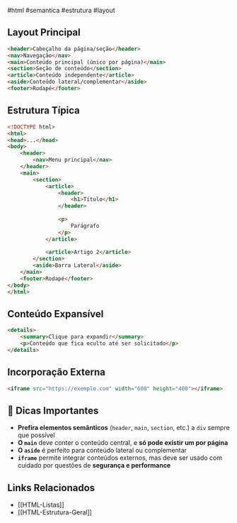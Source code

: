 #html #semantica #estrutura #layout

## Layout Principal
```html
<header>Cabeçalho da página/seção</header>
<nav>Navegação</nav>
<main>Conteúdo principal (único por página)</main>
<section>Seção de conteúdo</section>
<article>Conteúdo independente</article>
<aside>Conteúdo lateral/complementar</aside>
<footer>Rodapé</footer>
```

## Estrutura Típica
```html
<!DOCTYPE html>
<html>
<head>...</head>
<body>
    <header>
        <nav>Menu principal</nav>
    </header>
    <main>
        <section>
            <article>
	            <header>
		            <h1>Título</h1>
	            </header>
	            
	            <p>
		            Parágrafo
	            </p>
            </article>
            
            <article>Artigo 2</article>
        </section>
        <aside>Barra Lateral</aside>
    </main>
    <footer>Rodapé</footer>
</body>
</html>
```

## Conteúdo Expansível
```html
<details>
    <summary>Clique para expandir</summary>
    <p>Conteúdo que fica oculto até ser solicitado</p>
</details>
```

## Incorporação Externa
```html
<iframe src="https://exemplo.com" width="600" height="400"></iframe>
```

## 📌 Dicas Importantes
- **Prefira elementos semânticos** (`header`, `main`, `section`, etc.) a `div` sempre que possível
- **O `main`** deve conter o conteúdo central, e **só pode existir um por página**
- **O `aside`** é perfeito para conteúdo lateral ou complementar
- **`iframe`** permite integrar conteúdos externos, mas deve ser usado com cuidado por questões de **segurança e performance**

## Links Relacionados
- [[HTML-Listas]]
- [[HTML-Estrutura-Geral]]